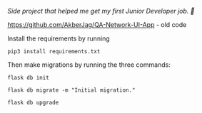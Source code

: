 _Side project that helped me get my first Junior Developer job. 💖_


https://github.com/AkberJag/QA-Network-UI-App - old code


Install the requirements by running

```
pip3 install requirements.txt
```

Then make migrations by running the three commands:
```
flask db init
```
```
flask db migrate -m "Initial migration."
```
```
flask db upgrade
```

